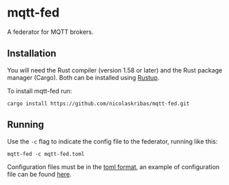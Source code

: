 # mqtt-fed

A federator for MQTT brokers.

## Installation

You will need the Rust compiler (version 1.58 or later) and the Rust package manager (Cargo).
Both can be installed using [Rustup](https://www.rust-lang.org/tools/install).

To install mqtt-fed run: 
```
cargo install https://github.com/nicolaskribas/mqtt-fed.git
```

## Running

Use the `-c` flag to indicate the config file to the federator, running like this:
```
mqtt-fed -c mqtt-fed.toml
```
Configuration files must be in the [toml format](https://toml.io), an example of configuration file
can be found [here](mqtt-fed.toml).
